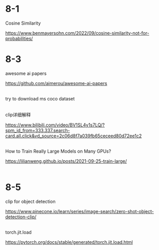 # 8-1

Cosine Similarity

https://www.benmayersohn.com/2022/09/cosine-similarity-not-for-probabilities/

# 8-3

awesome ai papers

https://github.com/aimerou/awesome-ai-papers
</br></br>

try to download ms coco dataset
</br></br>

clip详细解释

https://www.bilibili.com/video/BV1SL4y1s7LQ/?spm_id_from=333.337.search-card.all.click&vd_source=2c06d8f7a039fb65ceceed80d72ee1c2
</br></br>

How to Train Really Large Models on Many GPUs?

https://lilianweng.github.io/posts/2021-09-25-train-large/
</br></br>

# 8-5

clip for object detection

https://www.pinecone.io/learn/series/image-search/zero-shot-object-detection-clip/
</br></br>

torch.jit.load

https://pytorch.org/docs/stable/generated/torch.jit.load.html
</br></br>